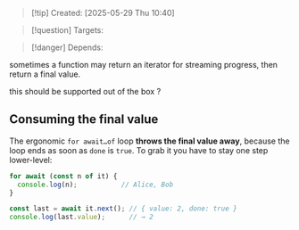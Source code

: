 
>[!tip] Created: [2025-05-29 Thu 10:40]

>[!question] Targets: 

>[!danger] Depends: 

sometimes a function may return an iterator for streaming progress, then return a final value.

this should be supported out of the box ?

## Consuming the final value

The ergonomic `for await…of` loop **throws the final value away**, because the loop ends as soon as `done` is `true`. To grab it you have to stay one step lower-level:

```ts
for await (const n of it) {
  console.log(n);           // Alice, Bob
}

const last = await it.next(); // { value: 2, done: true }
console.log(last.value);      // → 2
```
